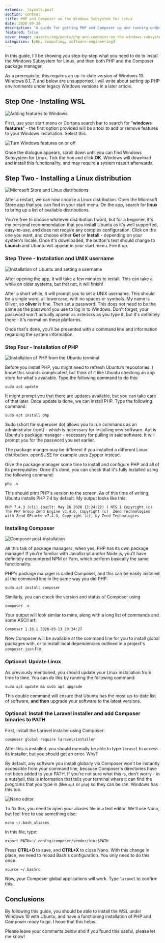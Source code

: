 ```yaml
---
extends: _layouts.post
section: content
title: PHP and Composer on the Windows Subsystem for Linux
date: 2020-09-30
description: "A guide for getting PHP and Composer up and running under WSL"
featured: false
cover_image: /assets/img/posts/php-and-composer-on-the-windows-subsystem-for-linux/cover.jpg
categories: [php, computing, software-engineering]
---
```


In this guide, I'll be showing you step-by-step what you need to do to install the Windows Subsystem for Linux, and
then both PHP and the Composer package manager.

As a prerequisite, this requires an up-to-date version of Windows 10. Windows 8.1, 7, and below are unsupported. I 
will write about setting up PHP environments under legacy Windows versions in a later article.

## Step One - Installing WSL

![Adding features to Windows](/assets/img/posts/php-and-composer-on-the-windows-subsystem-for-linux/startmenu.jpg)

First, use your start menu or Cortana search bar to search for "**windows features**" - the first option provided will
be a tool to add or remove features to your Windows installation. Select this.

![Turn Windows features on or off](/assets/img/posts/php-and-composer-on-the-windows-subsystem-for-linux/features.jpg)

Once the dialogue appears, scroll down until you can find Windows Subsystem for Linux. Tick the box and click **OK**. 
Windows will download and install this functionality, and may require a system restart afterwards.

## Step Two - Installing a Linux distribution

![Microsoft Store and Linux distributions](/assets/img/posts/php-and-composer-on-the-windows-subsystem-for-linux/store.jpg)

After a restart, we can now choose a Linux distribution. Open the Microsoft Store app that you can find in your start 
menu. On the app, search for **linux** to bring up a list of available distributions.

You're free to choose whatever distribution I want, but for a beginner, it's my personal recommendation that you install
Ubuntu as it's well supported, easy-to-use, and does not require any complex configuration. Click on the one you want,
and choose either **Get** or **Install** \- depending on your system's locale. Once it's downloaded, the button's text
should change to **Launch** and Ubuntu will appear in your start menu. Fire it up.

### Step Three - Installation and UNIX username

![Installation of Ubuntu and setting a username](/assets/img/posts/php-and-composer-on-the-windows-subsystem-for-linux/unix.jpg)

After opening the app, it will take a few minutes to install. This can take a while on older systems, but fret not, 
it will finish!

After a short while, it will prompt you to set a UNIX username. This should be a single word, all lowercase, with no
spaces or symbols. My name is Oliver, so **oliver** is fine. Then set a password. This does not need to be the same as 
the password you use to log in to Windows. Don't forget, your password won't actually appear as asterisks as you type 
it, but it's definitely there - it's normal on these platforms.

Once that's done, you'll be presented with a command line and information regarding the system information.

### Step Four - Installation of PHP

![Installation of PHP from the Ubuntu terminal](/assets/img/posts/php-and-composer-on-the-windows-subsystem-for-linux/php.jpg)

Before you install PHP, you might need to refresh Ubuntu's repositories. I know this sounds complicated, but think of 
it like Ubuntu checking an app store for what's available. Type the following command to do this:

`sudo apt update`

It might prompt you that there are updates available, but you can take care of that later. Once update is done, we can
install PHP. Type the following command:

`sudo apt install php`

Sudo (short for superuser do) allows you to run commands as an administrator (root) - which is necessary for installing
new software. Apt is Ubuntu's package manager - necessary for pulling in said software. It will prompt you for the
password you set earlier.

The package manger may be different if you installed a different Linux distribution. openSUSE for example uses Zypper 
instead.

Give the package manager some time to install and configure PHP and all of its prerequisites. Once it's done, you can
check that it's fully installed using the following command:

`php -v`

This should print PHP's version to the screen. As of this time of writing, Ubuntu installs PHP 7.4 by default. My 
output looks like this:

`PHP 7.4.3 (cli) (built: May 26 2020 12:24:22) ( NTS ) Copyright (c) The PHP Group Zend Engine v3.4.0, Copyright (c) 
Zend Technologies with Zend OPcache v7.4.3, Copyright (c), by Zend Technologies`

### Installing Composer

![Composer post-installation](/assets/img/posts/php-and-composer-on-the-windows-subsystem-for-linux/composer.jpg)

All this talk of package managers, when yes, PHP has its own package manager! If you're familiar with JavaScript and/or
Node.js, you'll have definitely encountered NPM or Yarn, which perform basically the same functionality.

PHP's package manager is called Composer, and this can be easily installed at the command line in the same way you 
did PHP:

`sudo apt install composer`

Similarly, you can check the version and status of Composer using

`composer -v`

Your output will look similar to mine, along with a long list of commands and some ASCII art:

`Composer 1.10.1 2020-03-13 20:34:27`

Now Composer will be available at the command line for you to install global packages with, or to install local 
dependencies outlined in a project's `composer.json` file.

### Optional: Update Linux

As previously mentioned, you should update your Linux installation from time to time. You can do this by running the
following command:

`sudo apt update && sudo apt upgrade`

This double command will ensure that Ubuntu has the most up-to-date list of software, **and then** upgrade your 
software to the latest versions.

### Optional: Install the Laravel installer and add Composer binaries to PATH

First, install the Laravel installer using Composer:

`composer global require laravel/installer`

After this is installed, you should normally be able to type `laravel` to access its installer, but you should get an 
error. Why?

By default, any software you install globally via Composer won't be instantly accessible from your command line, 
because Composer's directories have not been added to your PATH. If you're not sure what this is, don't worry - in a 
nutshell, this is information that tells your terminal where it can find the programs that you type in 
(like `apt` or `php`) so they can be ran. Windows has this too.

![Nano editor](/assets/img/posts/php-and-composer-on-the-windows-subsystem-for-linux/aliases.jpg)

To fix this, you need to open your aliases file in a text editor. We'll use Nano, but feel free to use something else:

`nano ~/.bash_aliases`

In this file, type:

`export PATH=~/.config/composer/vendor/bin:$PATH`

Press **CTRL+O** to save, and **CTRL+X** to close Nano. With this change in place, we need to reload Bash's 
configuration. You only need to do this once.

`source ~/.bashrc`

Now, your Composer global applications will work. Type `laravel` to confirm this.

## Conclusions

By following this guide, you should be able to install the WSL under Windows 10 with Ubuntu, and have a functioning 
installation of PHP and Composer ready to go. I hope that this helps.

Please leave your comments below and if you found this useful, please let me know!

